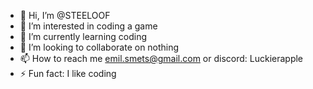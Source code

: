 - 👋 Hi, I’m @STEELOOF
- 👀 I’m interested in coding a game
- 🌱 I’m currently learning coding 
- 💞️ I’m looking to collaborate on nothing
- 📫 How to reach me emil.smets@gmail.com or discord: Luckierapple
- ⚡ Fun fact: I like coding

<!---
STEELOOF/STEELOOF is a ✨ special ✨ repository because its `README.md` (this file) appears on your GitHub profile.
You can click the Preview link to take a look at your changes.
--->
